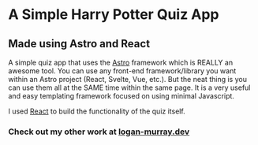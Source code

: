 # A Simple Harry Potter Quiz App

## Made using Astro and React

A simple quiz app that uses the [Astro](https://www.astro.build/) framework which is REALLY an awesome tool.
You can use any front-end framework/library you want within an Astro project (React, Svelte, Vue, etc.). But the neat thing is you can use them all at the SAME time within the same page.
It is a very useful and easy templating framework focused on using minimal Javascript.

I used [React](https://reactjs.org/) to build the functionality of the quiz itself.

### Check out my other work at [logan-murray.dev](https://logan-murray.dev)
